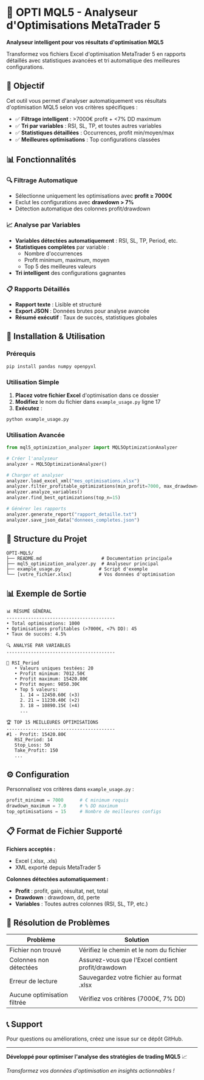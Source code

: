 # 🚀 OPTI MQL5 - Analyseur d'Optimisations MetaTrader 5

**Analyseur intelligent pour vos résultats d'optimisation MQL5**

Transformez vos fichiers Excel d'optimisation MetaTrader 5 en rapports détaillés avec statistiques avancées et tri automatique des meilleures configurations.

## 🎯 Objectif

Cet outil vous permet d'analyser automatiquement vos résultats d'optimisation MQL5 selon vos critères spécifiques :
- ✅ **Filtrage intelligent** : >7000€ profit + <7% DD maximum
- ✅ **Tri par variables** : RSI, SL, TP, et toutes autres variables
- ✅ **Statistiques détaillées** : Occurrences, profit min/moyen/max
- ✅ **Meilleures optimisations** : Top configurations classées

## 📊 Fonctionnalités

### 🔍 Filtrage Automatique
- Sélectionne uniquement les optimisations avec **profit ≥ 7000€**
- Exclut les configurations avec **drawdown > 7%**
- Détection automatique des colonnes profit/drawdown

### 📈 Analyse par Variables
- **Variables détectées automatiquement** : RSI, SL, TP, Period, etc.
- **Statistiques complètes** par variable :
  - Nombre d'occurrences
  - Profit minimum, maximum, moyen
  - Top 5 des meilleures valeurs
- **Tri intelligent** des configurations gagnantes

### 📋 Rapports Détaillés
- **Rapport texte** : Lisible et structuré
- **Export JSON** : Données brutes pour analyse avancée
- **Résumé exécutif** : Taux de succès, statistiques globales

## 🚀 Installation & Utilisation

### Prérequis
```bash
pip install pandas numpy openpyxl
```

### Utilisation Simple
1. **Placez votre fichier Excel** d'optimisation dans ce dossier
2. **Modifiez** le nom du fichier dans `example_usage.py` ligne 17
3. **Exécutez** :
```bash
python example_usage.py
```

### Utilisation Avancée
```python
from mql5_optimization_analyzer import MQL5OptimizationAnalyzer

# Créer l'analyseur
analyzer = MQL5OptimizationAnalyzer()

# Charger et analyser
analyzer.load_excel_xml("mes_optimisations.xlsx")
analyzer.filter_profitable_optimizations(min_profit=7000, max_drawdown=7.0)
analyzer.analyze_variables()
analyzer.find_best_optimizations(top_n=15)

# Générer les rapports
analyzer.generate_report("rapport_detaille.txt")
analyzer.save_json_data("donnees_completes.json")
```

## 📁 Structure du Projet

```
OPTI-MQL5/
├── README.md                      # Documentation principale
├── mql5_optimization_analyzer.py  # Analyseur principal
├── example_usage.py              # Script d'exemple
└── [votre_fichier.xlsx]          # Vos données d'optimisation
```

## 📊 Exemple de Sortie

```
📊 RÉSUMÉ GÉNÉRAL
----------------------------------------
• Total optimisations: 1000
• Optimisations profitables (>7000€, <7% DD): 45
• Taux de succès: 4.5%

🔍 ANALYSE PAR VARIABLES
----------------------------------------

🎯 RSI_Period
   • Valeurs uniques testées: 20
   • Profit minimum: 7012.50€
   • Profit maximum: 15420.80€
   • Profit moyen: 9850.30€
   • Top 5 valeurs:
     1. 14 → 12450.60€ (×3)
     2. 21 → 11230.40€ (×2)
     3. 18 → 10890.15€ (×4)
     ...

🏆 TOP 15 MEILLEURES OPTIMISATIONS
----------------------------------------
#1 - Profit: 15420.80€
   RSI_Period: 14
   Stop_Loss: 50
   Take_Profit: 150
   ...
```

## ⚙️ Configuration

Personnalisez vos critères dans `example_usage.py` :

```python
profit_minimum = 7000      # € minimum requis
drawdown_maximum = 7.0     # % DD maximum
top_optimisations = 15     # Nombre de meilleures configs
```

## 📋 Format de Fichier Supporté

**Fichiers acceptés :**
- Excel (.xlsx, .xls)
- XML exporté depuis MetaTrader 5

**Colonnes détectées automatiquement :**
- **Profit** : profit, gain, résultat, net, total
- **Drawdown** : drawdown, dd, perte
- **Variables** : Toutes autres colonnes (RSI, SL, TP, etc.)

## 🔧 Résolution de Problèmes

| Problème | Solution |
|----------|----------|
| Fichier non trouvé | Vérifiez le chemin et le nom du fichier |
| Colonnes non détectées | Assurez-vous que l'Excel contient profit/drawdown |
| Erreur de lecture | Sauvegardez votre fichier au format .xlsx |
| Aucune optimisation filtrée | Vérifiez vos critères (7000€, 7% DD) |

## 📞 Support

Pour questions ou améliorations, créez une issue sur ce dépôt GitHub.

---

**Développé pour optimiser l'analyse des stratégies de trading MQL5** 📈

*Transformez vos données d'optimisation en insights actionnables !*